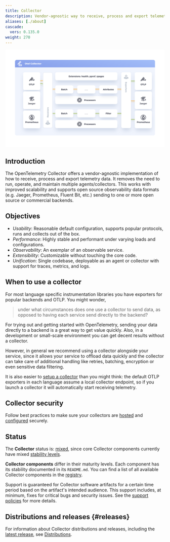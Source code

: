 ```yaml
---
title: Collector
description: Vendor-agnostic way to receive, process and export telemetry data.
aliases: [./about]
cascade:
  vers: 0.135.0
weight: 270
---
```


![OpenTelemetry Collector diagram with Jaeger, OTLP and Prometheus integration](img/otel-collector.svg)

## Introduction

The OpenTelemetry Collector offers a vendor-agnostic implementation of how to
receive, process and export telemetry data. It removes the need to run, operate,
and maintain multiple agents/collectors. This works with improved scalability
and supports open source observability data formats (e.g. Jaeger, Prometheus,
Fluent Bit, etc.) sending to one or more open source or commercial backends.

## Objectives

- _Usability_: Reasonable default configuration, supports popular protocols,
  runs and collects out of the box.
- _Performance_: Highly stable and performant under varying loads and
  configurations.
- _Observability_: An exemplar of an observable service.
- _Extensibility_: Customizable without touching the core code.
- _Unification_: Single codebase, deployable as an agent or collector with
  support for traces, metrics, and logs.

## When to use a collector

For most language specific instrumentation libraries you have exporters for
popular backends and OTLP. You might wonder,

> under what circumstances does one use a collector to send data, as opposed to
> having each service send directly to the backend?

For trying out and getting started with OpenTelemetry, sending your data
directly to a backend is a great way to get value quickly. Also, in a
development or small-scale environment you can get decent results without a
collector.

However, in general we recommend using a collector alongside your service, since
it allows your service to offload data quickly and the collector can take care
of additional handling like retries, batching, encryption or even sensitive data
filtering.

It is also easier to [setup a collector](quick-start) than you might think: the
default OTLP exporters in each language assume a local collector endpoint, so if
you launch a collector it will automatically start receiving telemetry.

## Collector security

Follow best practices to make sure your collectors are [hosted] and [configured]
securely.

## Status

The **Collector** status is: [mixed][], since core Collector components
currently have mixed [stability levels][].

**Collector components** differ in their maturity levels. Each component has its
stability documented in its `README.md`. You can find a list of all available
Collector components in the [registry][].

Support is guaranteed for Collector software artifacts for a certain time period
based on the artifact's intended audience. This support includes, at minimum,
fixes for critical bugs and security issues. See the
[support policies](https://github.com/open-telemetry/opentelemetry-collector/blob/main/VERSIONING.md)
for more details.

## Distributions and releases {#releases}

For information about Collector distributions and releases, including the
[latest release][], see [Distributions](distributions/).

[configured]: /docs/security/config-best-practices/
[hosted]: /docs/security/hosting-best-practices/
[latest release]:
  https://github.com/open-telemetry/opentelemetry-collector-releases/releases/latest
[mixed]: /docs/specs/otel/document-status/#mixed
[registry]: /ecosystem/registry/?language=collector
[stability levels]:
  https://github.com/open-telemetry/opentelemetry-collector#stability-levels
